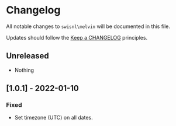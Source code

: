 # Changelog

All notable changes to `swisnl\melvin` will be documented in this file.

Updates should follow the [Keep a CHANGELOG](https://keepachangelog.com/) principles.

## Unreleased

- Nothing

## [1.0.1] - 2022-01-10

### Fixed
- Set timezone (UTC) on all dates.
